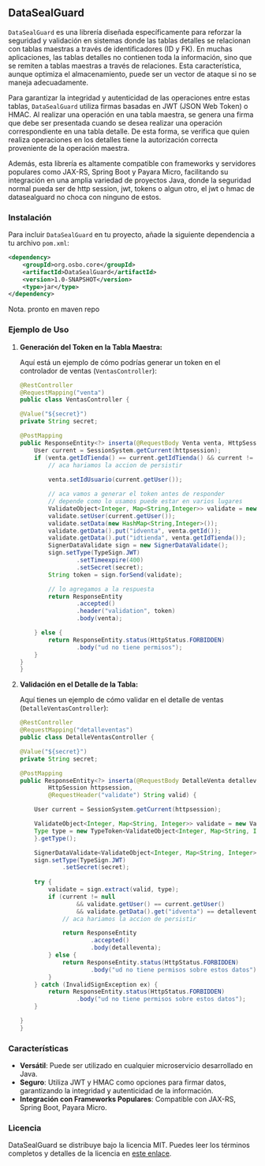## DataSealGuard

`DataSealGuard` es una librería diseñada específicamente para reforzar la seguridad y validación en sistemas donde las tablas detalles se relacionan con tablas maestras a través de identificadores (ID y FK). En muchas aplicaciones, las tablas detalles no contienen toda la información, sino que se remiten a tablas maestras a través de relaciones. Esta característica, aunque optimiza el almacenamiento, puede ser un vector de ataque si no se maneja adecuadamente.

Para garantizar la integridad y autenticidad de las operaciones entre estas tablas, `DataSealGuard` utiliza firmas basadas en JWT (JSON Web Token) o HMAC. Al realizar una operación en una tabla maestra, se genera una firma que debe ser presentada cuando se desea realizar una operación correspondiente en una tabla detalle. De esta forma, se verifica que quien realiza operaciones en los detalles tiene la autorización correcta proveniente de la operación maestra.

Además, esta librería es altamente compatible con frameworks y servidores populares como JAX-RS, Spring Boot y Payara Micro, facilitando su integración en una amplia variedad de proyectos Java, donde la seguridad normal pueda ser de http session, jwt, tokens o algun otro, el jwt o hmac de datasealguard no choca con ninguno de estos.

### Instalación

Para incluir `DataSealGuard` en tu proyecto, añade la siguiente dependencia a tu archivo `pom.xml`:

```xml
<dependency>
    <groupId>org.osbo.core</groupId>
    <artifactId>DataSealGuard</artifactId>
    <version>1.0-SNAPSHOT</version>
    <type>jar</type>
</dependency>
```
Nota. pronto en maven repo

### Ejemplo de Uso

1. **Generación del Token en la Tabla Maestra:**

    Aquí está un ejemplo de cómo podrías generar un token en el controlador de ventas (`VentasController`):

    ```java
    @RestController
    @RequestMapping("venta")
    public class VentasController {

    @Value("${secret}")
    private String secret;

    @PostMapping
    public ResponseEntity<?> inserta(@RequestBody Venta venta, HttpSession httpsession) {
        User current = SessionSystem.getCurrent(httpsession);
        if (venta.getIdTienda() == current.getIdTienda() && current != null) {
            // aca hariamos la accion de persistir
            
            venta.setIdUsuario(current.getUser());

            // aca vamos a generar el token antes de responder 
            // depende como lo usamos puede estar en varios lugares
            ValidateObject<Integer, Map<String,Integer>> validate = new ValidateObject<Integer, Map<String,Integer>>();
            validate.setUser(current.getUser());
            validate.setData(new HashMap<String,Integer>());
            validate.getData().put("idventa", venta.getId());
            validate.getData().put("idtienda", venta.getIdTienda());
            SignerDataValidate sign = new SignerDataValidate();
            sign.setType(TypeSign.JWT)
                    .setTimeexpire(400)
                    .setSecret(secret);
            String token = sign.forSend(validate);

            // lo agregamos a la respuesta
            return ResponseEntity
                    .accepted()
                    .header("validation", token)
                    .body(venta);

        } else {
            return ResponseEntity.status(HttpStatus.FORBIDDEN)
                    .body("ud no tiene permisos");
        }
    }
    }

    ```

2. **Validación en el Detalle de la Tabla:**

    Aquí tienes un ejemplo de cómo validar en el detalle de ventas (`DetalleVentasController`):

    ```java
    @RestController
    @RequestMapping("detalleventas")
    public class DetalleVentasController {

    @Value("${secret}")
    private String secret;

    @PostMapping
    public ResponseEntity<?> inserta(@RequestBody DetalleVenta detalleventa,
            HttpSession httpsession,
            @RequestHeader("validate") String valid) {

        User current = SessionSystem.getCurrent(httpsession);

        ValidateObject<Integer, Map<String, Integer>> validate = new ValidateObject<Integer, Map<String, Integer>>();
        Type type = new TypeToken<ValidateObject<Integer, Map<String, Integer>>>() {
        }.getType();

        SignerDataValidate<ValidateObject<Integer, Map<String, Integer>>> sign = new SignerDataValidate();
        sign.setType(TypeSign.JWT)
                .setSecret(secret);
        
        try {
            validate = sign.extract(valid, type);
            if (current != null
                    && validate.getUser() == current.getUser()
                    && validate.getData().get("idventa") == detalleventa.getIdVenta()) {
                // aca hariamos la accion de persistir

                return ResponseEntity
                        .accepted()
                        .body(detalleventa);
            } else {
                return ResponseEntity.status(HttpStatus.FORBIDDEN)
                        .body("ud no tiene permisos sobre estos datos");
            }
        } catch (InvalidSignException ex) {
            return ResponseEntity.status(HttpStatus.FORBIDDEN)
                    .body("ud no tiene permisos sobre estos datos");
        }

    }
    }


    ```

### Características

- **Versátil**: Puede ser utilizado en cualquier microservicio desarrollado en Java.
- **Seguro**: Utiliza JWT y HMAC como opciones para firmar datos, garantizando la integridad y autenticidad de la información.
- **Integración con Frameworks Populares**: Compatible con JAX-RS, Spring Boot, Payara Micro.

### Licencia

DataSealGuard se distribuye bajo la licencia MIT. Puedes leer los términos completos y detalles de la licencia en [este enlace](https://opensource.org/licenses/MIT).
